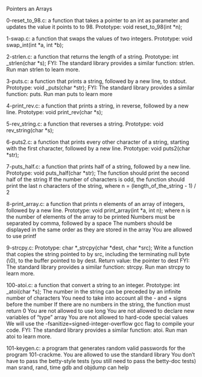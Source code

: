 Pointers an Arrays

0-reset_to_98.c: a function that takes a pointer to an int as parameter and updates the value it points to to 98.
    Prototype: void reset_to_98(int *n);

1-swap.c: a function that swaps the values of two integers.
    Prototype: void swap_int(int *a, int *b);

2-strlen.c: a function that returns the length of a string.
    Prototype: int _strlen(char *s);
    FYI: The standard library provides a similar function: strlen. Run man strlen to learn more.

3-puts.c: a function that prints a string, followed by a new line, to stdout.
    Prototype: void _puts(char *str);
    FYI: The standard library provides a similar function: puts. Run man puts to learn more

4-print_rev.c: a function that prints a string, in reverse, followed by a new line.
    Prototype: void print_rev(char *s);

5-rev_string.c: a function that reverses a string.
    Prototype: void rev_string(char *s);

6-puts2.c: a function that prints every other character of a string, starting with the first character, followed by a new line.
    Prototype: void puts2(char *str);

7-puts_half.c: a function that prints half of a string, followed by a new line.
    Prototype: void puts_half(char *str);
    The function should print the second half of the string
    If the number of characters is odd, the function should print the last n characters of the string, where n = (length_of_the_string - 1) / 2

8-print_array.c: a function that prints n elements of an array of integers, followed by a new line.
    Prototype: void print_array(int *a, int n);
    where n is the number of elements of the array to be printed
    Numbers must be separated by comma, followed by a space
    The numbers should be displayed in the same order as they are stored in the array
    You are allowed to use printf

9-strcpy.c: Prototype: char *_strcpy(char *dest, char *src);
    Write a function that copies the string pointed to by src, including the terminating null byte (\0), to the buffer pointed to by dest.
    Return value: the pointer to dest
    FYI: The standard library provides a similar function: strcpy. Run man strcpy to learn more.

100-atoi.c: a function that convert a string to an integer.
    Prototype: int _atoi(char *s);
    The number in the string can be preceded by an infinite number of characters
    You need to take into account all the - and + signs before the number
    If there are no numbers in the string, the function must return 0
    You are not allowed to use long
    You are not allowed to declare new variables of “type” array
    You are not allowed to hard-code special values
    We will use the -fsanitize=signed-integer-overflow gcc flag to compile your code.
    FYI: The standard library provides a similar function: atoi. Run man atoi to learn more. 

101-keygen.c: a program that generates random valid passwords for the program 101-crackme.
    You are allowed to use the standard library
    You don’t have to pass the betty-style tests (you still need to pass the betty-doc tests)
    man srand, rand, time
    gdb and objdump can help












